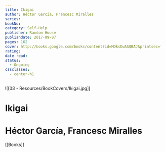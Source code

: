 ```yaml
---
title: Ikigai
author: Héctor García, Francesc Miralles
series: 
bookNo: 
category: Self-Help
publisher: Random House
publishdate: 2017-09-07
pages: 162
cover: http://books.google.com/books/content?id=MDksDwAAQBAJ&printsec=frontcover&img=1&zoom=1&edge=curl&source=gbs_api
rating: 
date read: 
status:
  - Ongoing
cssclasses:
  - center-h1
---
```

![[03 - Resources/BookCovers/Ikigai.jpg]]
# Ikigai
# Héctor García, Francesc Miralles







[[Books]]